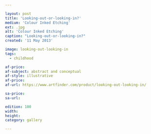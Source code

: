 ```yaml
---

layout: post
title: 'Looking-out-or-looking-in?'
medium: 'Colour Inked Etching'
ext: .jpg
alt: 'Colour Inked Etching'
caption: "Looking-out-or-looking-in?"
created: '11 May 2013'

image: looking-out-looking-in
tags:
  - childhood

af-price:
af-subject: abstract and conceptual
af-style: illustrative
af-price:
af-url: https://www.artfinder.com/product/looking-out-looking-in/

sa-price:
sa-url:

edition: 100
width:
height:
category: gallery

---
```

